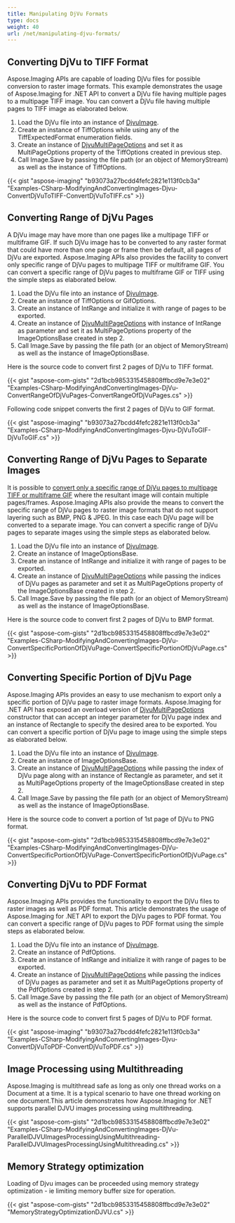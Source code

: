 ```yaml
---
title: Manipulating DjVu Formats
type: docs
weight: 40
url: /net/manipulating-djvu-formats/
---
```


## **Converting DjVu to TIFF Format**
Aspose.Imaging APIs are capable of loading DjVu files for possible conversion to raster image formats. This example demonstrates the usage of Aspose.Imaging for .NET API to convert a DjVu file having multiple pages to a multipage TIFF image. You can convert a DjVu file having multiple pages to TIFF image as elaborated below.

1. Load the DjVu file into an instance of [DjvuImage](https://apireference.aspose.com/imaging/net/aspose.imaging.fileformats.djvu/djvuimage).
1. Create an instance of TiffOptions while using any of the TiffExpectedFormat enumeration fields.
1. Create an instance of [DjvuMultiPageOptions](https://apireference.aspose.com/imaging/net/aspose.imaging.imageoptions/djvumultipageoptions) and set it as MultiPageOptions property of the TiffOptions created in previous step.
1. Call Image.Save by passing the file path (or an object of MemoryStream) as well as the instance of TiffOptions.

{{< gist "aspose-imaging" "b93073a27bcdd4fefc2821e113f0cb3a" "Examples-CSharp-ModifyingAndConvertingImages-Djvu-ConvertDjVuToTIFF-ConvertDjVuToTIFF.cs" >}}


## **Converting Range of DjVu Pages**
A DjVu image may have more than one pages like a multipage TIFF or multiframe GIF. If such DjVu image has to be converted to any raster format that could have more than one page or frame then be default, all pages of DjVu are exported. Aspose.Imaging APIs also provides the facility to convert only specific range of DjVu pages to multipage TIFF or multiframe GIF. You can convert a specific range of DjVu pages to multiframe GIF or TIFF using the simple steps as elaborated below.

1. Load the DjVu file into an instance of [DjvuImage](https://apireference.aspose.com/imaging/net/aspose.imaging.fileformats.djvu/djvuimage).
1. Create an instance of TiffOptions or GifOptions.
1. Create an instance of IntRange and initialize it with range of pages to be exported.
1. Create an instance of [DjvuMultiPageOptions](https://apireference.aspose.com/imaging/net/aspose.imaging.imageoptions/djvumultipageoptions) with instance of IntRange as parameter and set it as MultiPageOptions property of the ImageOptionsBase created in step 2.
1. Call Image.Save by passing the file path (or an object of MemoryStream) as well as the instance of ImageOptionsBase.

Here is the source code to convert first 2 pages of DjVu to TIFF format.

{{< gist "aspose-com-gists" "2d1bcb9853315458808ffbcd9e7e3e02" "Examples-CSharp-ModifyingAndConvertingImages-DjVu-ConvertRangeOfDjVuPages-ConvertRangeOfDjVuPages.cs" >}}

Following code snippet converts the first 2 pages of DjVu to GIF format.

{{< gist "aspose-imaging" "b93073a27bcdd4fefc2821e113f0cb3a" "Examples-CSharp-ModifyingAndConvertingImages-Djvu-DjVuToGIF-DjVuToGIF.cs" >}}


## **Converting Range of DjVu Pages to Separate Images**
It is possible to [convert only a specific range of DjVu pages to multipage TIFF or multiframe GIF]() where the resultant image will contain multiple pages/frames. Aspose.Imaging APIs also provide the means to convert the specific range of DjVu pages to raster image formats that do not support layering such as BMP, PNG & JPEG. In this case each DjVu page will be converted to a separate image. You can convert a specific range of DjVu pages to separate images using the simple steps as elaborated below.

1. Load the DjVu file into an instance of [DjvuImage](https://apireference.aspose.com/imaging/net/aspose.imaging.fileformats.djvu/djvuimage).
1. Create an instance of ImageOptionsBase.
1. Create an instance of IntRange and initialize it with range of pages to be exported.
1. Create an instance of [DjvuMultiPageOptions](https://apireference.aspose.com/imaging/net/aspose.imaging.imageoptions/djvumultipageoptions) while passing the indices of DjVu pages as parameter and set it as MultiPageOptions property of the ImageOptionsBase created in step 2.
1. Call Image.Save by passing the file path (or an object of MemoryStream) as well as the instance of ImageOptionsBase.

Here is the source code to convert first 2 pages of DjVu to BMP format.

{{< gist "aspose-com-gists" "2d1bcb9853315458808ffbcd9e7e3e02" "Examples-CSharp-ModifyingAndConvertingImages-DjVu-ConvertSpecificPortionOfDjVuPage-ConvertSpecificPortionOfDjVuPage.cs" >}}


## **Converting Specific Portion of DjVu Page**
Aspose.Imaging APIs provides an easy to use mechanism to export only a specific portion of DjVu page to raster image formats. Aspose.Imaging for .NET API has exposed an overload version of [DjvuMultiPageOptions](https://apireference.aspose.com/imaging/net/aspose.imaging.imageoptions/djvumultipageoptions) constructor that can accept an integer parameter for DjVu page index and an instance of Rectangle to specify the desired area to be exported. You can convert a specific portion of DjVu page to image using the simple steps as elaborated below.

1. Load the DjVu file into an instance of [DjvuImage](https://apireference.aspose.com/imaging/net/aspose.imaging.fileformats.djvu/djvuimage).
1. Create an instance of ImageOptionsBase.
1. Create an instance of [DjvuMultiPageOptions](https://apireference.aspose.com/imaging/net/aspose.imaging.imageoptions/djvumultipageoptions) while passing the index of DjVu page along with an instance of Rectangle as parameter, and set it as MultiPageOptions property of the ImageOptionsBase created in step 2.
1. Call Image.Save by passing the file path (or an object of MemoryStream) as well as the instance of ImageOptionsBase.

Here is the source code to convert a portion of 1st page of DjVu to PNG format.

{{< gist "aspose-com-gists" "2d1bcb9853315458808ffbcd9e7e3e02" "Examples-CSharp-ModifyingAndConvertingImages-DjVu-ConvertSpecificPortionOfDjVuPage-ConvertSpecificPortionOfDjVuPage.cs" >}}


## **Converting DjVu to PDF Format**
Aspose.Imaging APIs provides the functionality to export the DjVu files to raster images as well as PDF format. This article demonstrates the usage of Aspose.Imaging for .NET API to export the DjVu pages to PDF format. You can convert a specific range of DjVu pages to PDF format using the simple steps as elaborated below.

1. Load the DjVu file into an instance of [DjvuImage](https://apireference.aspose.com/imaging/net/aspose.imaging.fileformats.djvu/djvuimage).
1. Create an instance of PdfOptions.
1. Create an instance of IntRange and initialize it with range of pages to be exported.
1. Create an instance of [DjvuMultiPageOptions](https://apireference.aspose.com/imaging/net/aspose.imaging.imageoptions/djvumultipageoptions) while passing the indices of DjVu pages as parameter and set it as MultiPageOptions property of the PdfOptions created in step 2.
1. Call Image.Save by passing the file path (or an object of MemoryStream) as well as the instance of PdfOptions.

Here is the source code to convert first 5 pages of DjVu to PDF format.

{{< gist "aspose-imaging" "b93073a27bcdd4fefc2821e113f0cb3a" "Examples-CSharp-ModifyingAndConvertingImages-Djvu-ConvertDjVuToPDF-ConvertDjVuToPDF.cs" >}}
## **Image Processing using Multithreading**
Aspose.Imaging is multithread safe as long as only one thread works on a Document at a time. It is a typical scenario to have one thread working on one document.This article demonstrates how Aspose.Imaging for .NET supports parallel DJVU images processing using multithreading.

{{< gist "aspose-com-gists" "2d1bcb9853315458808ffbcd9e7e3e02" "Examples-CSharp-ModifyingAndConvertingImages-DjVu-ParallelDJVUImagesProcessingUsingMultithreading-ParallelDJVUImagesProcessingUsingMultithreading.cs" >}}
## **Memory Strategy optimization**
Loading of Djvu images can be proceeded using memory strategy optimization - ie limiting memory buffer size for operation.

{{< gist "aspose-com-gists" "2d1bcb9853315458808ffbcd9e7e3e02" "MemoryStrategyOptimizationDJVU.cs" >}}






